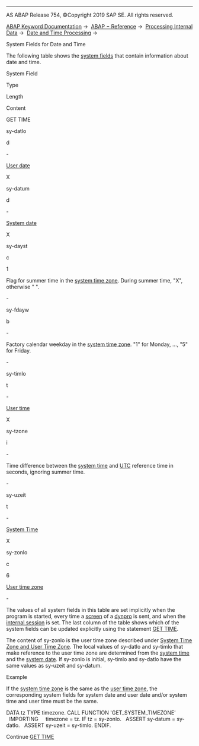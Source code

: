   

* * *

AS ABAP Release 754, ©Copyright 2019 SAP SE. All rights reserved.

[ABAP Keyword Documentation](https://help.sap.com/doc/abapdocu_754_index_htm/7.54/en-US/abenabap.htm) →  [ABAP − Reference](https://help.sap.com/doc/abapdocu_754_index_htm/7.54/en-US/abenabap_reference.htm) →  [Processing Internal Data](https://help.sap.com/doc/abapdocu_754_index_htm/7.54/en-US/abenabap_data_working.htm) →  [Date and Time Processing](https://help.sap.com/doc/abapdocu_754_index_htm/7.54/en-US/abendate_time_processing.htm) → 

System Fields for Date and Time

The following table shows the [system fields](https://help.sap.com/doc/abapdocu_754_index_htm/7.54/en-US/abensystem_field_glosry.htm "Glossary Entry") that contain information about date and time.

System Field

Type

Length

Content

GET TIME

sy-datlo

d

\-

[User date](https://help.sap.com/doc/abapdocu_754_index_htm/7.54/en-US/abenuser_date_glosry.htm "Glossary Entry")

X

sy-datum

d

\-

[System date](https://help.sap.com/doc/abapdocu_754_index_htm/7.54/en-US/abensystem_date_glosry.htm "Glossary Entry")

X

sy-dayst

c

1

Flag for summer time in the [system time zone](https://help.sap.com/doc/abapdocu_754_index_htm/7.54/en-US/abensystem_time_zone_glosry.htm "Glossary Entry"). During summer time, "X", otherwise " ".

\-

sy-fdayw

b

\-

Factory calendar weekday in the [system time zone](https://help.sap.com/doc/abapdocu_754_index_htm/7.54/en-US/abensystem_time_zone_glosry.htm "Glossary Entry"). "1" for Monday, ..., "5" for Friday.

\-

sy-timlo

t

\-

[User time](https://help.sap.com/doc/abapdocu_754_index_htm/7.54/en-US/abenuser_time_glosry.htm "Glossary Entry")

X

sy-tzone

i

\-

Time difference between the [system time](https://help.sap.com/doc/abapdocu_754_index_htm/7.54/en-US/abensystem_time_glosry.htm "Glossary Entry") and [UTC](https://help.sap.com/doc/abapdocu_754_index_htm/7.54/en-US/abenutc_glosry.htm "Glossary Entry") reference time in seconds, ignoring summer time.

\-

sy-uzeit

t

\-

[System Time](https://help.sap.com/doc/abapdocu_754_index_htm/7.54/en-US/abensystem_time_glosry.htm "Glossary Entry")

X

sy-zonlo

c

6

[User time zone](https://help.sap.com/doc/abapdocu_754_index_htm/7.54/en-US/abenuser_time_zone_glosry.htm "Glossary Entry")

\-

The values of all system fields in this table are set implicitly when the program is started, every time a [screen](https://help.sap.com/doc/abapdocu_754_index_htm/7.54/en-US/abenscreen_glosry.htm "Glossary Entry") of a [dynpro](https://help.sap.com/doc/abapdocu_754_index_htm/7.54/en-US/abendynpro_glosry.htm "Glossary Entry") is sent, and when the [internal session](https://help.sap.com/doc/abapdocu_754_index_htm/7.54/en-US/abeninternal_session_glosry.htm "Glossary Entry") is set. The last column of the table shows which of the system fields can be updated explicitly using the statement [GET TIME](https://help.sap.com/doc/abapdocu_754_index_htm/7.54/en-US/abapget_time.htm).

The content of sy-zonlo is the user time zone described under [System Time Zone and User Time Zone](https://help.sap.com/doc/abapdocu_754_index_htm/7.54/en-US/abensystem_user_time_zones.htm). The local values of sy-datlo and sy-timlo that make reference to the user time zone are determined from the [system time](https://help.sap.com/doc/abapdocu_754_index_htm/7.54/en-US/abensystem_time_glosry.htm "Glossary Entry") and the [system date](https://help.sap.com/doc/abapdocu_754_index_htm/7.54/en-US/abensystem_date_glosry.htm "Glossary Entry"). If sy-zonlo is initial, sy-timlo and sy-datlo have the same values as sy-uzeit and sy-datum.

Example

If the [system time zone](https://help.sap.com/doc/abapdocu_754_index_htm/7.54/en-US/abensystem_time_zone_glosry.htm "Glossary Entry") is the same as the [user time zone](https://help.sap.com/doc/abapdocu_754_index_htm/7.54/en-US/abenuser_time_zone_glosry.htm "Glossary Entry"), the corresponding system fields for system date and user date and/or system time and user time must be the same.

DATA tz TYPE timezone.
CALL FUNCTION 'GET\_SYSTEM\_TIMEZONE'
  IMPORTING
    timezone = tz.
IF tz = sy-zonlo.
  ASSERT sy-datum = sy-datlo.
  ASSERT sy-uzeit = sy-timlo.
ENDIF.

Continue
[GET TIME](https://help.sap.com/doc/abapdocu_754_index_htm/7.54/en-US/abapget_time.htm)